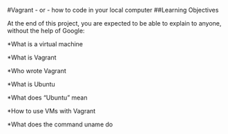 #Vagrant - or - how to code in your local computer
##Learning Objectives

At the end of this project, you are expected to be able to explain to anyone, without the help of Google:


*What is a virtual machine

*What is Vagrant

*Who wrote Vagrant

*What is Ubuntu

*What does “Ubuntu” mean

*How to use VMs with Vagrant

*What does the command uname do

